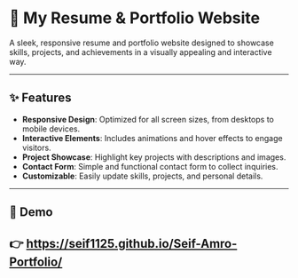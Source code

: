 # 💼 My Resume & Portfolio Website  

A sleek, responsive resume and portfolio website designed to showcase skills, projects, and achievements in a visually appealing and interactive way.  

---

## ✨ Features  
- **Responsive Design**: Optimized for all screen sizes, from desktops to mobile devices.  
- **Interactive Elements**: Includes animations and hover effects to engage visitors.  
- **Project Showcase**: Highlight key projects with descriptions and images.  
- **Contact Form**: Simple and functional contact form to collect inquiries.  
- **Customizable**: Easily update skills, projects, and personal details.  

---

## 🚀 Demo  
👉 https://seif1125.github.io/Seif-Amro-Portfolio/
---
